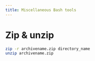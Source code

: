 ```yaml
---
title: Miscellaneous Bash tools
---
```


# Zip & unzip

```bash
zip -r archivename.zip directory_name 
unzip archivename.zip
```
